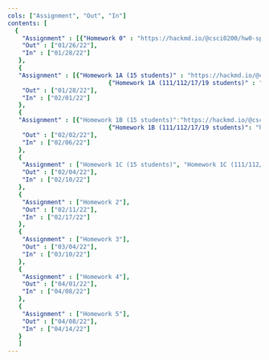 ```yaml
---
cols: ["Assignment", "Out", "In"]
contents: [
  {
    "Assignment" : [{"Homework 0" : "https://hackmd.io/@csci0200/hw0-spr22"}],
    "Out" : ["01/26/22"],
    "In" : ["01/28/22"]
   },
   {
   "Assignment" : [{"Homework 1A (15 students)" : "https://hackmd.io/@csci0200/SJS72KCju"},
                            {"Homework 1A (111/112/17/19 students)" : "https://hackmd.io/@csci0200/B1fdCtcpu"}],
    "Out" : ["01/28/22"],
    "In" : ["02/01/22"]
   },
   {
   "Assignment" : [{"Homework 1B (15 students)":"https://hackmd.io/@csci0200/HJ7f4h-kt"},
                            {"Homework 1B (111/112/17/19 students)": "https://hackmd.io/@csci0200/B1FAA_JkF" }],
    "Out" : ["02/02/22"],
    "In" : ["02/06/22"]
   },
   {
    "Assignment" : ["Homework 1C (15 students)", "Homework 1C (111/112/17/19 students)"],
    "Out" : ["02/04/22"],
    "In" : ["02/10/22"]
   },
   {
    "Assignment" : ["Homework 2"],
    "Out" : ["02/11/22"],
    "In" : ["02/17/22"]
   },
   {
    "Assignment" : ["Homework 3"],
    "Out" : ["03/04/22"],
    "In" : ["03/10/22"]
   },
   {
    "Assignment" : ["Homework 4"],
    "Out" : ["04/01/22"],
    "In" : ["04/08/22"]
   },
   {
    "Assignment" : ["Homework 5"],
    "Out" : ["04/08/22"],
    "In" : ["04/14/22"]
   }
   ]
---
```

